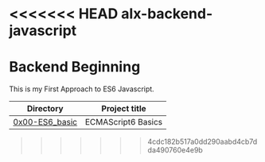 <<<<<<< HEAD
alx-backend-javascript
=======
# Backend Beginning
This is my First Approach to ES6 Javascript.

| Directory | Project title |
| --------- | ------------- |
| [0x00-ES6_basic](./0x00-ES6_basic) | ECMAScript6 Basics |
>>>>>>> 4cdc182b517a0dd290aabd4cb7dda490760e4e9b
